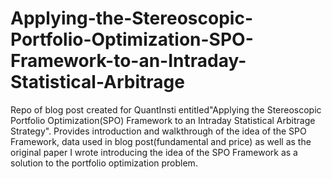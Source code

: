 # Applying-the-Stereoscopic-Portfolio-Optimization-SPO-Framework-to-an-Intraday-Statistical-Arbitrage
Repo of blog post created for QuantInsti entitled"Applying the Stereoscopic Portfolio Optimization(SPO) Framework to an Intraday Statistical Arbitrage Strategy". Provides introduction and walkthrough of the idea of the SPO Framework, data used in blog post(fundamental and price) as well as the original paper I wrote introducing the idea of the SPO Framework as a solution to the portfolio optimization problem.
